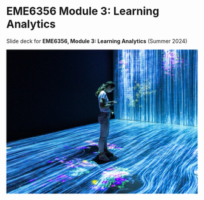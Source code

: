 # EME6356 Module 3: Learning Analytics

Slide deck for **EME6356, Module 3: Learning Analytics** (Summer 2024)

![](img/3-learning-analytics.jpg)
